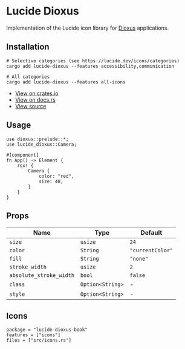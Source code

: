 # Lucide Dioxus

Implementation of the Lucide icon library for [Dioxus](https://dioxuslabs.com/) applications.

## Installation

```shell
# Selective categories (see https://lucide.dev/icons/categories)
cargo add lucide-dioxus --features accessibility,communication

# All categories
cargo add lucide-dioxus --features all-icons
```

- [View on crates.io](https://crates.io/crates/lucide-dioxus)
- [View on docs.rs](https://docs.rs/lucide-dioxus/latest/lucide_dioxus/)
- [View source](https://github.com/RustForWeb/lucide/tree/main/packages/dioxus)

## Usage

```rust,ignore
use dioxus::prelude::*;
use lucide_dioxus::Camera;

#[component]
fn App() -> Element {
    rsx! {
        Camera {
            color: "red",
            size: 48,
        }
    }
}
```

## Props

| Name                    | Type             | Default          |
| ----------------------- | ---------------- | ---------------- |
| `size`                  | `usize`          | `24`             |
| `color`                 | `String`         | `"currentColor"` |
| `fill`                  | `String`         | `"none"`         |
| `stroke_width`          | `usize`          | `2`              |
| `absolute_stroke_width` | `bool`           | `false`          |
| `class`                 | `Option<String>` | -                |
| `style`                 | `Option<String>` | -                |

## Icons

```toml,trunk
package = "lucide-dioxus-book"
features = ["icons"]
files = ["src/icons.rs"]
```
